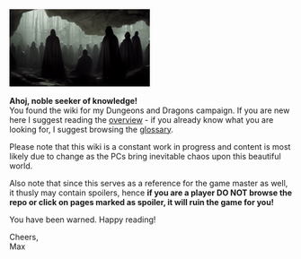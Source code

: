 <img src="./assets/img012.png" width="250px" id="fright">

**Ahoj, noble seeker of knowledge!**  
You found the wiki for my Dungeons and Dragons campaign. If you are new here I suggest reading the [overview](./overview.md) - if you already know what you are looking for, I suggest browsing the [glossary](./glossary.md).

Please note that this wiki is a constant work in progress and content is most likely due to change as the PCs bring inevitable chaos upon this beautiful world.

Also note that since this serves as a reference for the game master as well, it thusly may contain spoilers, hence **if you are a player DO NOT browse the repo or click on pages marked as spoiler, it will ruin the game for you!**

You have been warned. Happy reading!

Cheers,  
Max